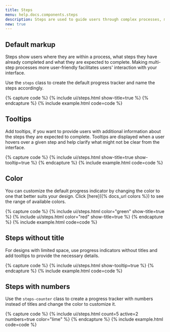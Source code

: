 ```yaml
---
title: Steps
menu: help.docs.components.steps
description: Steps are used to guide users through complex processes, making them easier and more intuitive. Breaking a multi-step process into smaller parts and tracking progress along the way helps users complete it successfully.
new: true
---
```



## Default markup

Steps show users where they are within a process, what steps they have already completed and what they are expected to complete. Making multi-step processes more user-friendly facilitates users' interaction with your interface. 

Use the `steps` class to create the default progress tracker and name the steps accordingly.     

{% capture code %}
{% include ui/steps.html show-title=true %}
{% endcapture %}
{% include example.html code=code %}


## Tooltips

Add tooltips, if you want to provide users with additional information about the steps they are expected to complete. Tooltips are displayed when a user hovers over a given step and help clarify what might not be clear from the interface.

{% capture code %}
{% include ui/steps.html show-title=true show-tooltip=true %}
{% endcapture %}
{% include example.html code=code %}


## Color

You can customize the default progress indicator by changing the color to one that better suits your design. Click [here]({% docs_url colors %}) to see the range of available colors.

{% capture code %}
{% include ui/steps.html color="green" show-title=true %}
{% include ui/steps.html color="red" show-title=true %}
{% endcapture %}
{% include example.html code=code %}


## Steps without title

For designs with limited space, use progress indicators without titles and add tooltips to provide the necessary details.

{% capture code %}
{% include ui/steps.html show-tooltip=true %}
{% endcapture %}
{% include example.html code=code %}


## Steps with numbers

Use the `steps-counter` class to create a progress tracker with numbers instead of titles and change the color to customize it.

{% capture code %}
{% include ui/steps.html count=5 active=2 numbers=true color="lime" %}
{% endcapture %}
{% include example.html code=code %}
